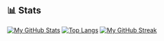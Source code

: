 ## 📊 Stats

[![My GitHub Stats](https://github-readme-stats.vercel.app/api?username=Mykyta-G&show_icons=true&theme=radical)](https://github.com/Mykyta-G)
[![Top Langs](https://github-readme-stats.vercel.app/api/top-langs/?username=Mykyta-G&layout=compact&theme=radical)](https://github.com/Mykyta-G)
[![My GitHub Streak](https://github-readme-streak-stats.herokuapp.com/?user=Mykyta-G&theme=radical)](https://git.io/streak-stats)
